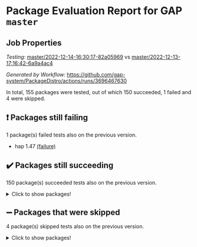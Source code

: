 # Package Evaluation Report for GAP `master`

## Job Properties

*Testing:* [master/2022-12-14-16:30:17-82a05969](https://github.com/gap-system/PackageDistro/blob/data/reports/master/2022-12-14-16:30:17-82a05969) vs [master/2022-12-13-17:16:42-6a9a4ac4](https://github.com/gap-system/PackageDistro/blob/data/reports/master/2022-12-13-17:16:42-6a9a4ac4)

*Generated by Workflow:* https://github.com/gap-system/PackageDistro/actions/runs/3696467630

In total, 155 packages were tested, out of which 150 succeeded, 1 failed and 4 were skipped.

## :exclamation: Packages still failing

1 package(s) failed tests also on the previous version.
- hap 1.47 [(failure)](https://github.com/gap-system/PackageDistro/actions/runs/3696467630/jobs/6260589163)

## :heavy_check_mark: Packages still succeeding

150 package(s) succeeded tests also on the previous version.
<details><summary>Click to show packages!</summary>

- 4ti2interface 2022.09-01 [(success)](https://github.com/gap-system/PackageDistro/actions/runs/3696467630/jobs/6260579002)
- ace 5.6.1 [(success)](https://github.com/gap-system/PackageDistro/actions/runs/3696467630/jobs/6260579190)
- aclib 1.3.2 [(success)](https://github.com/gap-system/PackageDistro/actions/runs/3696467630/jobs/6260579347)
- agt 0.3 [(success)](https://github.com/gap-system/PackageDistro/actions/runs/3696467630/jobs/6260579525)
- alnuth 3.2.1 [(success)](https://github.com/gap-system/PackageDistro/actions/runs/3696467630/jobs/6260579692)
- anupq 3.2.6 [(success)](https://github.com/gap-system/PackageDistro/actions/runs/3696467630/jobs/6260579879)
- atlasrep 2.1.6 [(success)](https://github.com/gap-system/PackageDistro/actions/runs/3696467630/jobs/6260580041)
- autodoc 2022.10.20 [(success)](https://github.com/gap-system/PackageDistro/actions/runs/3696467630/jobs/6260580237)
- automata 1.15 [(success)](https://github.com/gap-system/PackageDistro/actions/runs/3696467630/jobs/6260580410)
- automgrp 1.3.2 [(success)](https://github.com/gap-system/PackageDistro/actions/runs/3696467630/jobs/6260580586)
- autpgrp 1.11 [(success)](https://github.com/gap-system/PackageDistro/actions/runs/3696467630/jobs/6260580768)
- cap 2022.12-09 [(success)](https://github.com/gap-system/PackageDistro/actions/runs/3696467630/jobs/6260580944)
- caratinterface 2.3.4 [(success)](https://github.com/gap-system/PackageDistro/actions/runs/3696467630/jobs/6260581151)
- cddinterface 2022.11.01 [(success)](https://github.com/gap-system/PackageDistro/actions/runs/3696467630/jobs/6260581367)
- circle 1.6.5 [(success)](https://github.com/gap-system/PackageDistro/actions/runs/3696467630/jobs/6260581569)
- classicpres 1.22 [(success)](https://github.com/gap-system/PackageDistro/actions/runs/3696467630/jobs/6260581722)
- cohomolo 1.6.10 [(success)](https://github.com/gap-system/PackageDistro/actions/runs/3696467630/jobs/6260581909)
- congruence 1.2.4 [(success)](https://github.com/gap-system/PackageDistro/actions/runs/3696467630/jobs/6260582052)
- corelg 1.56 [(success)](https://github.com/gap-system/PackageDistro/actions/runs/3696467630/jobs/6260582221)
- crime 1.6 [(success)](https://github.com/gap-system/PackageDistro/actions/runs/3696467630/jobs/6260582404)
- crisp 1.4.5 [(success)](https://github.com/gap-system/PackageDistro/actions/runs/3696467630/jobs/6260582668)
- crypting 0.10.4 [(success)](https://github.com/gap-system/PackageDistro/actions/runs/3696467630/jobs/6260582815)
- cryst 4.1.25 [(success)](https://github.com/gap-system/PackageDistro/actions/runs/3696467630/jobs/6260583049)
- crystcat 1.1.10 [(success)](https://github.com/gap-system/PackageDistro/actions/runs/3696467630/jobs/6260583187)
- ctbllib 1.3.4 [(success)](https://github.com/gap-system/PackageDistro/actions/runs/3696467630/jobs/6260583387)
- cubefree 1.19 [(success)](https://github.com/gap-system/PackageDistro/actions/runs/3696467630/jobs/6260583535)
- curlinterface 2.3.1 [(success)](https://github.com/gap-system/PackageDistro/actions/runs/3696467630/jobs/6260583715)
- cvec 2.7.6 [(success)](https://github.com/gap-system/PackageDistro/actions/runs/3696467630/jobs/6260583878)
- datastructures 0.3.0 [(success)](https://github.com/gap-system/PackageDistro/actions/runs/3696467630/jobs/6260584044)
- deepthought 1.0.6 [(success)](https://github.com/gap-system/PackageDistro/actions/runs/3696467630/jobs/6260584203)
- design 1.7 [(success)](https://github.com/gap-system/PackageDistro/actions/runs/3696467630/jobs/6260584422)
- difsets 2.3.1 [(success)](https://github.com/gap-system/PackageDistro/actions/runs/3696467630/jobs/6260584552)
- digraphs 1.6.1 [(success)](https://github.com/gap-system/PackageDistro/actions/runs/3696467630/jobs/6260584697)
- edim 1.3.6 [(success)](https://github.com/gap-system/PackageDistro/actions/runs/3696467630/jobs/6260584839)
- example 4.3.2 [(success)](https://github.com/gap-system/PackageDistro/actions/runs/3696467630/jobs/6260585007)
- examplesforhomalg 2022.11-01 [(success)](https://github.com/gap-system/PackageDistro/actions/runs/3696467630/jobs/6260585179)
- factint 1.6.3 [(success)](https://github.com/gap-system/PackageDistro/actions/runs/3696467630/jobs/6260585340)
- ferret 1.0.9 [(success)](https://github.com/gap-system/PackageDistro/actions/runs/3696467630/jobs/6260585502)
- fga 1.4.0 [(success)](https://github.com/gap-system/PackageDistro/actions/runs/3696467630/jobs/6260585665)
- fining 1.5.4 [(success)](https://github.com/gap-system/PackageDistro/actions/runs/3696467630/jobs/6260585849)
- float 1.0.3 [(success)](https://github.com/gap-system/PackageDistro/actions/runs/3696467630/jobs/6260586026)
- format 1.4.3 [(success)](https://github.com/gap-system/PackageDistro/actions/runs/3696467630/jobs/6260586184)
- forms 1.2.9 [(success)](https://github.com/gap-system/PackageDistro/actions/runs/3696467630/jobs/6260586328)
- fplsa 1.2.5 [(success)](https://github.com/gap-system/PackageDistro/actions/runs/3696467630/jobs/6260586465)
- fr 2.4.12 [(success)](https://github.com/gap-system/PackageDistro/actions/runs/3696467630/jobs/6260586576)
- francy 1.2.5 [(success)](https://github.com/gap-system/PackageDistro/actions/runs/3696467630/jobs/6260586708)
- fwtree 1.3 [(success)](https://github.com/gap-system/PackageDistro/actions/runs/3696467630/jobs/6260586861)
- gapdoc 1.6.6 [(success)](https://github.com/gap-system/PackageDistro/actions/runs/3696467630/jobs/6260587021)
- gauss 2022.11-01 [(success)](https://github.com/gap-system/PackageDistro/actions/runs/3696467630/jobs/6260587179)
- gaussforhomalg 2022.08-03 [(success)](https://github.com/gap-system/PackageDistro/actions/runs/3696467630/jobs/6260587362)
- gbnp 1.0.5 [(success)](https://github.com/gap-system/PackageDistro/actions/runs/3696467630/jobs/6260587494)
- generalizedmorphismsforcap 2022.12-01 [(success)](https://github.com/gap-system/PackageDistro/actions/runs/3696467630/jobs/6260587623)
- genss 1.6.8 [(success)](https://github.com/gap-system/PackageDistro/actions/runs/3696467630/jobs/6260587809)
- gradedmodules 2022.09-02 [(success)](https://github.com/gap-system/PackageDistro/actions/runs/3696467630/jobs/6260587954)
- gradedringforhomalg 2022.11-01 [(success)](https://github.com/gap-system/PackageDistro/actions/runs/3696467630/jobs/6260588126)
- grape 4.9.0 [(success)](https://github.com/gap-system/PackageDistro/actions/runs/3696467630/jobs/6260588269)
- groupoids 1.71 [(success)](https://github.com/gap-system/PackageDistro/actions/runs/3696467630/jobs/6260588436)
- grpconst 2.6.3 [(success)](https://github.com/gap-system/PackageDistro/actions/runs/3696467630/jobs/6260588597)
- guarana 0.96.3 [(success)](https://github.com/gap-system/PackageDistro/actions/runs/3696467630/jobs/6260588787)
- guava 3.17 [(success)](https://github.com/gap-system/PackageDistro/actions/runs/3696467630/jobs/6260589008)
- hapcryst 0.1.15 [(success)](https://github.com/gap-system/PackageDistro/actions/runs/3696467630/jobs/6260589366)
- hecke 1.5.3 [(success)](https://github.com/gap-system/PackageDistro/actions/runs/3696467630/jobs/6260589552)
- help 3.5 [(success)](https://github.com/gap-system/PackageDistro/actions/runs/3696467630/jobs/6260589694)
- homalg 2022.11-01 [(success)](https://github.com/gap-system/PackageDistro/actions/runs/3696467630/jobs/6260589843)
- homalgtocas 2022.11-02 [(success)](https://github.com/gap-system/PackageDistro/actions/runs/3696467630/jobs/6260590014)
- idrel 2.44 [(success)](https://github.com/gap-system/PackageDistro/actions/runs/3696467630/jobs/6260590184)
- images 1.3.1 [(success)](https://github.com/gap-system/PackageDistro/actions/runs/3696467630/jobs/6260590352)
- intpic 0.3.0 [(success)](https://github.com/gap-system/PackageDistro/actions/runs/3696467630/jobs/6260590523)
- io 4.8.0 [(success)](https://github.com/gap-system/PackageDistro/actions/runs/3696467630/jobs/6260590698)
- io_forhomalg 2022.11-01 [(success)](https://github.com/gap-system/PackageDistro/actions/runs/3696467630/jobs/6260590892)
- irredsol 1.4.4 [(success)](https://github.com/gap-system/PackageDistro/actions/runs/3696467630/jobs/6260591070)
- json 2.1.1 [(success)](https://github.com/gap-system/PackageDistro/actions/runs/3696467630/jobs/6260591295)
- jupyterkernel 1.4.1 [(success)](https://github.com/gap-system/PackageDistro/actions/runs/3696467630/jobs/6260591474)
- jupyterviz 1.5.6 [(success)](https://github.com/gap-system/PackageDistro/actions/runs/3696467630/jobs/6260591679)
- kan 1.34 [(success)](https://github.com/gap-system/PackageDistro/actions/runs/3696467630/jobs/6260591856)
- kbmag 1.5.10 [(success)](https://github.com/gap-system/PackageDistro/actions/runs/3696467630/jobs/6260592033)
- laguna 3.9.5 [(success)](https://github.com/gap-system/PackageDistro/actions/runs/3696467630/jobs/6260592204)
- liealgdb 2.2.1 [(success)](https://github.com/gap-system/PackageDistro/actions/runs/3696467630/jobs/6260592360)
- liepring 2.8 [(success)](https://github.com/gap-system/PackageDistro/actions/runs/3696467630/jobs/6260592576)
- liering 2.4.2 [(success)](https://github.com/gap-system/PackageDistro/actions/runs/3696467630/jobs/6260592736)
- linearalgebraforcap 2022.12-04 [(success)](https://github.com/gap-system/PackageDistro/actions/runs/3696467630/jobs/6260592930)
- localizeringforhomalg 2022.11-01 [(success)](https://github.com/gap-system/PackageDistro/actions/runs/3696467630/jobs/6260593093)
- loops 3.4.3 [(success)](https://github.com/gap-system/PackageDistro/actions/runs/3696467630/jobs/6260593279)
- lpres 1.0.3 [(success)](https://github.com/gap-system/PackageDistro/actions/runs/3696467630/jobs/6260593447)
- majoranaalgebras 1.5.1 [(success)](https://github.com/gap-system/PackageDistro/actions/runs/3696467630/jobs/6260593635)
- mapclass 1.4.6 [(success)](https://github.com/gap-system/PackageDistro/actions/runs/3696467630/jobs/6260593812)
- matgrp 0.70 [(success)](https://github.com/gap-system/PackageDistro/actions/runs/3696467630/jobs/6260594048)
- matricesforhomalg 2022.12-01 [(success)](https://github.com/gap-system/PackageDistro/actions/runs/3696467630/jobs/6260594288)
- modisom 2.5.3 [(success)](https://github.com/gap-system/PackageDistro/actions/runs/3696467630/jobs/6260594481)
- modulepresentationsforcap 2022.12-01 [(success)](https://github.com/gap-system/PackageDistro/actions/runs/3696467630/jobs/6260594645)
- modules 2022.11-01 [(success)](https://github.com/gap-system/PackageDistro/actions/runs/3696467630/jobs/6260594880)
- monoidalcategories 2022.12-01 [(success)](https://github.com/gap-system/PackageDistro/actions/runs/3696467630/jobs/6260595081)
- nconvex 2022.09-01 [(success)](https://github.com/gap-system/PackageDistro/actions/runs/3696467630/jobs/6260595268)
- nilmat 1.4.2 [(success)](https://github.com/gap-system/PackageDistro/actions/runs/3696467630/jobs/6260595475)
- nock 1.5 [(success)](https://github.com/gap-system/PackageDistro/actions/runs/3696467630/jobs/6260595686)
- normalizinterface 1.3.5 [(success)](https://github.com/gap-system/PackageDistro/actions/runs/3696467630/jobs/6260595900)
- nq 2.5.9 [(success)](https://github.com/gap-system/PackageDistro/actions/runs/3696467630/jobs/6260596072)
- numericalsgps 1.3.1 [(success)](https://github.com/gap-system/PackageDistro/actions/runs/3696467630/jobs/6260596302)
- openmath 11.5.2 [(success)](https://github.com/gap-system/PackageDistro/actions/runs/3696467630/jobs/6260596484)
- orb 4.9.0 [(success)](https://github.com/gap-system/PackageDistro/actions/runs/3696467630/jobs/6260596684)
- packagemanager 1.3.2 [(success)](https://github.com/gap-system/PackageDistro/actions/runs/3696467630/jobs/6260596859)
- patternclass 2.4.3 [(success)](https://github.com/gap-system/PackageDistro/actions/runs/3696467630/jobs/6260597062)
- permut 2.0.4 [(success)](https://github.com/gap-system/PackageDistro/actions/runs/3696467630/jobs/6260597245)
- polenta 1.3.10 [(success)](https://github.com/gap-system/PackageDistro/actions/runs/3696467630/jobs/6260597413)
- polymaking 0.8.6 [(success)](https://github.com/gap-system/PackageDistro/actions/runs/3696467630/jobs/6260597604)
- primgrp 3.4.3 [(success)](https://github.com/gap-system/PackageDistro/actions/runs/3696467630/jobs/6260597776)
- profiling 2.5.1 [(success)](https://github.com/gap-system/PackageDistro/actions/runs/3696467630/jobs/6260597934)
- qpa 1.34 [(success)](https://github.com/gap-system/PackageDistro/actions/runs/3696467630/jobs/6260598129)
- quagroup 1.8.3 [(success)](https://github.com/gap-system/PackageDistro/actions/runs/3696467630/jobs/6260598322)
- radiroot 2.9 [(success)](https://github.com/gap-system/PackageDistro/actions/runs/3696467630/jobs/6260598499)
- rcwa 4.7.1 [(success)](https://github.com/gap-system/PackageDistro/actions/runs/3696467630/jobs/6260598689)
- rds 1.8 [(success)](https://github.com/gap-system/PackageDistro/actions/runs/3696467630/jobs/6260598870)
- recog 1.4.2 [(success)](https://github.com/gap-system/PackageDistro/actions/runs/3696467630/jobs/6260599036)
- repndecomp 1.2.1 [(success)](https://github.com/gap-system/PackageDistro/actions/runs/3696467630/jobs/6260599180)
- repsn 3.1.0 [(success)](https://github.com/gap-system/PackageDistro/actions/runs/3696467630/jobs/6260599343)
- resclasses 4.7.3 [(success)](https://github.com/gap-system/PackageDistro/actions/runs/3696467630/jobs/6260599532)
- ringsforhomalg 2022.11-01 [(success)](https://github.com/gap-system/PackageDistro/actions/runs/3696467630/jobs/6260599716)
- sco 2022.09-01 [(success)](https://github.com/gap-system/PackageDistro/actions/runs/3696467630/jobs/6260599904)
- scscp 2.4.0 [(success)](https://github.com/gap-system/PackageDistro/actions/runs/3696467630/jobs/6260600086)
- semigroups 5.2.0 [(success)](https://github.com/gap-system/PackageDistro/actions/runs/3696467630/jobs/6260600320)
- sglppow 2.3 [(success)](https://github.com/gap-system/PackageDistro/actions/runs/3696467630/jobs/6260600515)
- sgpviz 0.999.5 [(success)](https://github.com/gap-system/PackageDistro/actions/runs/3696467630/jobs/6260600714)
- simpcomp 2.1.14 [(success)](https://github.com/gap-system/PackageDistro/actions/runs/3696467630/jobs/6260600875)
- singular 2022.09.23 [(success)](https://github.com/gap-system/PackageDistro/actions/runs/3696467630/jobs/6260601033)
- sl2reps 1.1 [(success)](https://github.com/gap-system/PackageDistro/actions/runs/3696467630/jobs/6260601238)
- sla 1.5.3 [(success)](https://github.com/gap-system/PackageDistro/actions/runs/3696467630/jobs/6260601442)
- smallgrp 1.5.1 [(success)](https://github.com/gap-system/PackageDistro/actions/runs/3696467630/jobs/6260601629)
- smallsemi 0.6.13 [(success)](https://github.com/gap-system/PackageDistro/actions/runs/3696467630/jobs/6260601796)
- sonata 2.9.6 [(success)](https://github.com/gap-system/PackageDistro/actions/runs/3696467630/jobs/6260601975)
- sophus 1.27 [(success)](https://github.com/gap-system/PackageDistro/actions/runs/3696467630/jobs/6260602165)
- spinsym 1.5.2 [(success)](https://github.com/gap-system/PackageDistro/actions/runs/3696467630/jobs/6260602338)
- standardff 0.9.4 [(success)](https://github.com/gap-system/PackageDistro/actions/runs/3696467630/jobs/6260602520)
- symbcompcc 1.3.2 [(success)](https://github.com/gap-system/PackageDistro/actions/runs/3696467630/jobs/6260602679)
- thelma 1.3 [(success)](https://github.com/gap-system/PackageDistro/actions/runs/3696467630/jobs/6260602856)
- tomlib 1.2.9 [(success)](https://github.com/gap-system/PackageDistro/actions/runs/3696467630/jobs/6260603053)
- toolsforhomalg 2022.12-01 [(success)](https://github.com/gap-system/PackageDistro/actions/runs/3696467630/jobs/6260603262)
- toric 1.9.5 [(success)](https://github.com/gap-system/PackageDistro/actions/runs/3696467630/jobs/6260603403)
- toricvarieties 2022.07.13 [(success)](https://github.com/gap-system/PackageDistro/actions/runs/3696467630/jobs/6260603559)
- transgrp 3.6.3 [(success)](https://github.com/gap-system/PackageDistro/actions/runs/3696467630/jobs/6260603733)
- ugaly 4.0.3 [(success)](https://github.com/gap-system/PackageDistro/actions/runs/3696467630/jobs/6260603952)
- unipot 1.5 [(success)](https://github.com/gap-system/PackageDistro/actions/runs/3696467630/jobs/6260604311)
- unitlib 4.1.0 [(success)](https://github.com/gap-system/PackageDistro/actions/runs/3696467630/jobs/6260604505)
- utils 0.81 [(success)](https://github.com/gap-system/PackageDistro/actions/runs/3696467630/jobs/6260604718)
- uuid 0.7 [(success)](https://github.com/gap-system/PackageDistro/actions/runs/3696467630/jobs/6260604921)
- walrus 0.9991 [(success)](https://github.com/gap-system/PackageDistro/actions/runs/3696467630/jobs/6260605132)
- wedderga 4.10.2 [(success)](https://github.com/gap-system/PackageDistro/actions/runs/3696467630/jobs/6260605451)
- xmod 2.88 [(success)](https://github.com/gap-system/PackageDistro/actions/runs/3696467630/jobs/6260605606)
- xmodalg 1.23 [(success)](https://github.com/gap-system/PackageDistro/actions/runs/3696467630/jobs/6260605803)
- yangbaxter 0.10.2 [(success)](https://github.com/gap-system/PackageDistro/actions/runs/3696467630/jobs/6260605978)
- zeromqinterface 0.14 [(success)](https://github.com/gap-system/PackageDistro/actions/runs/3696467630/jobs/6260606440)
</details>

## :heavy_minus_sign: Packages that were skipped

4 package(s) skipped tests also on the previous version.
<details><summary>Click to show packages!</summary>

- browse 1.8.19 [(skipped)](https://github.com/gap-system/PackageDistro/actions/runs/3696467630/jobs/6260202716)
- itc 1.5.1 [(skipped)](https://github.com/gap-system/PackageDistro/actions/runs/3696467630/jobs/6260202716)
- polycyclic 2.16 [(skipped)](https://github.com/gap-system/PackageDistro/actions/runs/3696467630/jobs/6260202716)
- xgap 4.31 [(skipped)](https://github.com/gap-system/PackageDistro/actions/runs/3696467630/jobs/6260202716)
</details>

